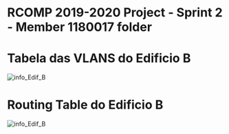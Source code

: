 RCOMP 2019-2020 Project - Sprint 2 - Member 1180017 folder
===========================================

# Tabela das VLANS do Edificio B #
![info_Edif_B](/doc/sprint2/figura_aux/Inf_Edif_B.PNG)

# Routing Table do Edificio B #

 ![info_Edif_B](/doc/sprint2/figura_aux/Routing_Tables/Routing_Table_B.PNG)


